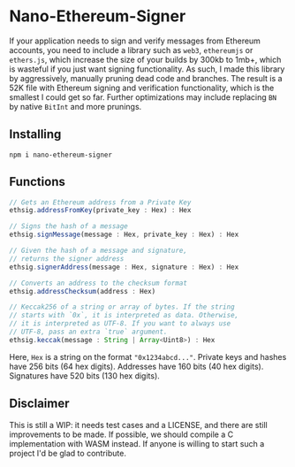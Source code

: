 Nano-Ethereum-Signer
====================

If your application needs to sign and verify messages from
Ethereum accounts, you need to include a library such as
`web3`, `ethereumjs` or `ethers.js`, which increase the size
of your builds by 300kb to 1mb+, which is wasteful if you
just want signing functionality. As such, I made this
library by aggressively, manually pruning dead code and
branches. The result is a 52K file with Ethereum signing and
verification functionality, which is the smallest I could
get so far. Further optimizations may include replacing `BN`
by native `BitInt` and more prunings.

Installing
----------

```
npm i nano-ethereum-signer
```

Functions
---------

```javascript
// Gets an Ethereum address from a Private Key
ethsig.addressFromKey(private_key : Hex) : Hex

// Signs the hash of a message
ethsig.signMessage(message : Hex, private_key : Hex) : Hex

// Given the hash of a message and signature,
// returns the signer address
ethsig.signerAddress(message : Hex, signature : Hex) : Hex

// Converts an address to the checksum format
ethsig.addressChecksum(address : Hex)

// Keccak256 of a string or array of bytes. If the string
// starts with `0x`, it is interpreted as data. Otherwise,
// it is interpreted as UTF-8. If you want to always use
// UTF-8, pass an extra `true` argument. 
ethsig.keccak(message : String | Array<Uint8>) : Hex
```

Here, `Hex` is a string on the format `"0x1234abcd..."`.
Private keys and hashes have 256 bits (64 hex digits).
Addresses have 160 bits (40 hex digits). Signatures have 520
bits (130 hex digits).

Disclaimer
----------

This is still a WIP: it needs test cases and a LICENSE, and there are still improvements to be made. If possible, we should compile a C implementation with WASM instead. If anyone is willing to start such a project I'd be glad to contribute.
